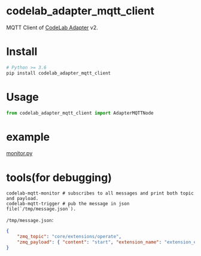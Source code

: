 # codelab_adapter_mqtt_client
MQTT Client of [CodeLab Adapter](https://adapter.codelab.club/) v2.

# Install
```bash
# Python >= 3.6
pip install codelab_adapter_mqtt_client 
```

# Usage
```python
from codelab_adapter_mqtt_client import AdapterMQTTNode
```

# example
[monitor.py](https://github.com/Scratch3Lab/codelab_adapter_mqtt_client/blob/master/codelab_adapter_mqtt_client/tools/monitor.py)

# tools(for debugging)
```
codelab-mqtt-monitor # subscribes to all messages and print both topic and payload.
codelab-mqtt-trigger # pub the message in json file(`/tmp/message.json`).
```

`/tmp/message.json`:

```json
{
    "zmq_topic": "core/extensions/operate",
    "zmq_payload": { "content": "start", "extension_name": "extension_eim" }
}
```
